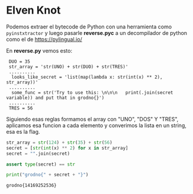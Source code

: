 # Elven Knot

Podemos extraer el bytecode de Python con una herramienta como `pyinstxtractor` y luego pasarle **reverse.pyc** a un decompilador de python como el de https://pylingual.io/

En **reverse.py** vemos esto:
```
 DUO = 35
 str_array = 'str(UNO) + str(DUO) + str(TRES)'
 ..........
  looks_like_secret = 'list(map(lambda x: str(int(x) ** 2), str_array))'
 ..........
  some_func = str('Try to use this: \n\n\n   print(.join(secret variable)) and put that in grodno{}')
 ..........
 TRES = 56
```

Siguiendo esas reglas formamos el array con "UNO", "DOS" Y "TRES", aplicamos esa funcion a cada elemento y converimos la lista en un string, esa es la flag.

``` python
str_array = str(124) + str(35) + str(56)
secret = [str(int(x) ** 2) for x in str_array]
secret = "".join(secret)

assert type(secret) == str

print("grodno{" + secret + "}")
```

`grodno{14169252536}`
